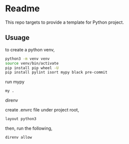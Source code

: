 # Readme

This repo targets to provide a template for Python project.

## Usuage

to create a python venv,

```bash
python3 -m venv venv
source venv/bin/activate
pip install pip wheel -U
pip install pylint isort mypy black pre-commit
```

run mypy

```bash
my .
```

direnv

create .envrc file under project root,

```bash
layout python3
```

then, run the following,

```bash
direnv allow
```
